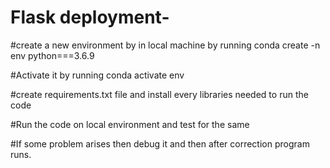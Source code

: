 # Flask deployment-

#create a new environment by in local machine by running conda create -n env python===3.6.9

#Activate it by running conda activate env

#create requirements.txt file and install every libraries needed to run the code

#Run the code on local environment and test for the same 

#If some problem arises then debug it and then after correction program runs.
